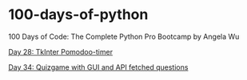 # 100-days-of-python
100 Days of Code: The Complete Python Pro Bootcamp by Angela Wu


[Day 28: TkInter Pomodoo-timer](https://github.com/mensterd/100-days-of-python/tree/main/28_Day-28)

[Day 34: Quizgame with GUI and API fetched questions](https://github.com/mensterd/100-days-of-python/tree/main/34_day-34)
